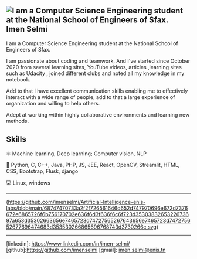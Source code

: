 ![I am a Computer Science Engineering student at the National School of Engineers of Sfax. ](https://img.freepik.com/free-vector/artificial-intelligence-robots-cyborg-with-infinity-symbol_107791-4668.jpg?w=1380)
Imen Selmi
------------------------------------------------------------------------------------------------------------------------------------------------------------------------------
I am a Computer Science Engineering student at the National School of Engineers of Sfax. 

I am passionate about coding and teamwork, And I've started since October 2020 from several learning sites, YouTube videos, articles ,learning sites such as Udacity , joined different clubs and noted all my knowledge in my notebook.

Add to that I have excellent communication skills enabling me to effectively interact with a wide range of people, add to that a large experience of organization and willing to help others.

Adept at working within highly collaborative environments and learning new methods.

Skills 
----------------------------------------------------------------------------------------------------------------------------------------------------------------------------------
⚛ Machine learning, Deep learning; Computer vision, NLP

📱 Python, C, C++, Java, PHP, JS, JEE, React, OpenCV, Streamlit, HTML, CSS, Bootstrap, Flusk, django 

💻 Linux, windows


-----------------------------------------------------------------------------------------------------------------------------------------------------------------------------------

(https://github.com/imenselmi/Artificial-Intelligence-enis-labs/blob/main/68747470733a2f2f726561646d652d747970696e672d7376672e6865726f6b756170702e636f6d3f636f6c6f723d3530383265322673697a653d35302663656e7465723d74727565267643656e7465723d747275652677696474683d353530266865696768743d3730266c.svg)

-----------------------------------------------------------------------------------------------------------------------------------------------------------------------------------
[linkedin]: https://www.linkedin.com/in/imen-selmi/ [github]:https://github.com/imenselmi [gmail]: imen.selmi@enis.tn
